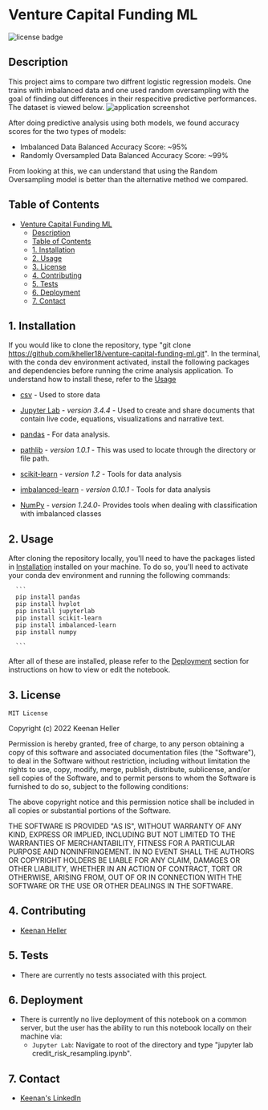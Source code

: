 # Venture Capital Funding ML

![license badge](https://shields.io/badge/license-mit-blue)


## Description

This project aims to compare two diffrent logistic regression models. One trains with imbalanced data and one used random oversampling with the goal of finding out differences in their respecitive predictive performances. The dataset is viewed below.
![application screenshot](/Images/logistic_data.png)

After doing predictive analysis using both models, we found accuracy scores for the two types of models:
  * Imbalanced Data Balanced Accuracy Score: ~95%
  * Randomly Oversampled Data Balanced Accuracy Score: ~99%

From looking at this, we can understand that using the Random Oversampling model is better than the alternative method we compared.


## Table of Contents

- [Venture Capital Funding ML](#venture-capital-funding-ml)
  - [Description](#description)
  - [Table of Contents](#table-of-contents)
  - [1. Installation](#1-installation)
  - [2. Usage](#2-usage)
  - [3. License](#3-license)
  - [4. Contributing](#4-contributing)
  - [5. Tests](#5-tests)
  - [6. Deployment](#6-deployment)
  - [7. Contact](#7-contact)


## 1. Installation

  If you would like to clone the repository, type "git clone https://github.com/kheller18/venture-capital-funding-ml.git".
  In the terminal, with the conda dev environment activated, install the following packages and dependencies before running the crime analysis application. To understand how to install these, refer to the [Usage](#2-usage)

  * [csv](https://docs.python.org/3/library/csv.html) - Used to store data

  * [Jupyter Lab](https://jupyterlab.readthedocs.io/en/stable/) - *version 3.4.4* - Used to create and share documents that contain live code, equations, visualizations and narrative text.

  * [pandas](https://pandas.pydata.org/docs/) - For data analysis.

  * [pathlib](https://docs.python.org/3/library/pathlib.html) - *version 1.0.1* - This was used to locate through the directory or file path.

  * [scikit-learn](https://scikit-learn.org/stable/) - *version 1.2* - Tools for data analysis

  * [imbalanced-learn](https://imbalanced-learn.org/stable/) - *version 0.10.1* - Tools for data analysis

  * [NumPy](https://numpy.org/) - *version 1.24.0*- Provides tools when dealing with classification with imbalanced classes


## 2. Usage

  After cloning the repository locally, you'll need to have the packages listed in [Installation](#1-installation) installed on your machine. To do so, you'll need to activate your conda dev environment and running the following commands:

      ```
      pip install pandas
      pip install hvplot
      pip install jupyterlab
      pip install scikit-learn
      pip install imbalanced-learn
      pip install numpy

      ```

  After all of these are installed, please refer to the [Deployment](#6-deployment) section for instructions on how to view or edit the notebook.


## 3. License

	MIT License

  Copyright (c) 2022 Keenan Heller

  Permission is hereby granted, free of charge, to any person obtaining a copy
  of this software and associated documentation files (the "Software"), to deal
  in the Software without restriction, including without limitation the rights
  to use, copy, modify, merge, publish, distribute, sublicense, and/or sell
  copies of the Software, and to permit persons to whom the Software is
  furnished to do so, subject to the following conditions:

  The above copyright notice and this permission notice shall be included in all
  copies or substantial portions of the Software.

  THE SOFTWARE IS PROVIDED "AS IS", WITHOUT WARRANTY OF ANY KIND, EXPRESS OR
  IMPLIED, INCLUDING BUT NOT LIMITED TO THE WARRANTIES OF MERCHANTABILITY,
  FITNESS FOR A PARTICULAR PURPOSE AND NONINFRINGEMENT. IN NO EVENT SHALL THE
  AUTHORS OR COPYRIGHT HOLDERS BE LIABLE FOR ANY CLAIM, DAMAGES OR OTHER
  LIABILITY, WHETHER IN AN ACTION OF CONTRACT, TORT OR OTHERWISE, ARISING FROM,
  OUT OF OR IN CONNECTION WITH THE SOFTWARE OR THE USE OR OTHER DEALINGS IN THE
  SOFTWARE.


## 4. Contributing

  + [Keenan Heller](https://github.com/kheller18)


## 5. Tests

  + There are currently no tests associated with this project.


## 6. Deployment

  + There is currently no live deployment of this notebook on a common server, but the user has the ability to run this notebook locally on their machine via:
    + `Jupyter Lab`: Navigate to root of the directory and type "jupyter lab credit_risk_resampling.ipynb".


## 7. Contact

  + [Keenan's LinkedIn](https://www.linkedin.com/in/keenanheller/)
